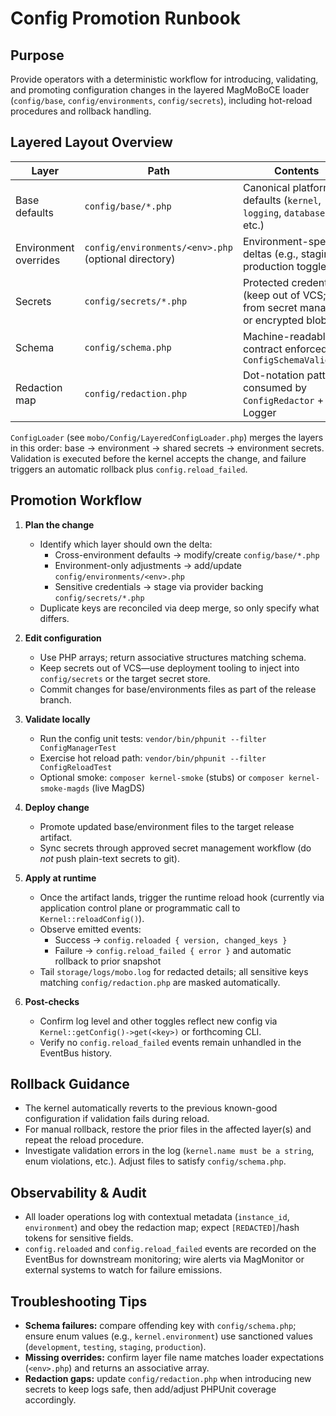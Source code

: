 # Config Promotion Runbook

## Purpose

Provide operators with a deterministic workflow for introducing, validating, and promoting configuration changes in the layered MagMoBoCE loader (`config/base`, `config/environments`, `config/secrets`), including hot-reload procedures and rollback handling.

## Layered Layout Overview

| Layer | Path | Contents |
| --- | --- | --- |
| Base defaults | `config/base/*.php` | Canonical platform defaults (`kernel`, `logging`, `database`, etc.) |
| Environment overrides | `config/environments/<env>.php` (optional directory) | Environment-specific deltas (e.g., staging vs production toggles) |
| Secrets | `config/secrets/*.php` | Protected credentials (keep out of VCS; load from secret manager or encrypted blobs) |
| Schema | `config/schema.php` | Machine-readable contract enforced by `ConfigSchemaValidator` |
| Redaction map | `config/redaction.php` | Dot-notation patterns consumed by `ConfigRedactor` + Logger |

`ConfigLoader` (see `mobo/Config/LayeredConfigLoader.php`) merges the layers in this order: base → environment → shared secrets → environment secrets. Validation is executed before the kernel accepts the change, and failure triggers an automatic rollback plus `config.reload_failed`.

## Promotion Workflow

1. **Plan the change**
   - Identify which layer should own the delta:
     - Cross-environment defaults → modify/create `config/base/*.php`
     - Environment-only adjustments → add/update `config/environments/<env>.php`
     - Sensitive credentials → stage via provider backing `config/secrets/*.php`
   - Duplicate keys are reconciled via deep merge, so only specify what differs.

2. **Edit configuration**
   - Use PHP arrays; return associative structures matching schema.
   - Keep secrets out of VCS—use deployment tooling to inject into `config/secrets` or the target secret store.
   - Commit changes for base/environments files as part of the release branch.

3. **Validate locally**
   - Run the config unit tests: `vendor/bin/phpunit --filter ConfigManagerTest`
   - Exercise hot reload path: `vendor/bin/phpunit --filter ConfigReloadTest`
   - Optional smoke: `composer kernel-smoke` (stubs) or `composer kernel-smoke-magds` (live MagDS)

4. **Deploy change**
   - Promote updated base/environment files to the target release artifact.
   - Sync secrets through approved secret management workflow (do *not* push plain-text secrets to git).

5. **Apply at runtime**
   - Once the artifact lands, trigger the runtime reload hook (currently via application control plane or programmatic call to `Kernel::reloadConfig()`).
   - Observe emitted events:
     - Success → `config.reloaded { version, changed_keys }`
     - Failure → `config.reload_failed { error }` and automatic rollback to prior snapshot
   - Tail `storage/logs/mobo.log` for redacted details; all sensitive keys matching `config/redaction.php` are masked automatically.

6. **Post-checks**
   - Confirm log level and other toggles reflect new config via `Kernel::getConfig()->get(<key>)` or forthcoming CLI.
   - Verify no `config.reload_failed` events remain unhandled in the EventBus history.

## Rollback Guidance

- The kernel automatically reverts to the previous known-good configuration if validation fails during reload.
- For manual rollback, restore the prior files in the affected layer(s) and repeat the reload procedure.
- Investigate validation errors in the log (`kernel.name must be a string`, enum violations, etc.). Adjust files to satisfy `config/schema.php`.

## Observability & Audit

- All loader operations log with contextual metadata (`instance_id`, `environment`) and obey the redaction map; expect `[REDACTED]`/hash tokens for sensitive fields.
- `config.reloaded` and `config.reload_failed` events are recorded on the EventBus for downstream monitoring; wire alerts via MagMonitor or external systems to watch for failure emissions.

## Troubleshooting Tips

- **Schema failures:** compare offending key with `config/schema.php`; ensure enum values (e.g., `kernel.environment`) use sanctioned values (`development`, `testing`, `staging`, `production`).
- **Missing overrides:** confirm layer file name matches loader expectations (`<env>.php`) and returns an associative array.
- **Redaction gaps:** update `config/redaction.php` when introducing new secrets to keep logs safe, then add/adjust PHPUnit coverage accordingly.
